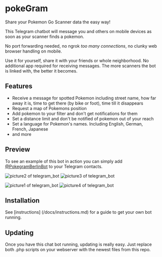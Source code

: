 # pokeGram
Share your Pokemon Go Scanner data the easy way!

This Telegram chatbot will message you and others on mobile devices as soon as your scanner finds a pokemon.

No port forwarding needed, no ngrok _too many connections_, no clunky web browser handling on mobile.


Use it for yourself, share it with your friends or whole neighborhood. No additional app required for receiving messages.
The more scanners the bot is linked with, the better it becomes.



## Features
* Receive a message for spotted Pokemon including street name, how far away it is, time to get there (by bike or foot), time till it disappears
* Request a map of Pokemons position
* Add pokemon to your filter and don't get notifications for them
* Set a distance limit and don't be notified of pokemon out of your reach
* Set a language for Pokemon's names. Including English, German, French, Japanese
* and more

## Preview
To see an example of this bot in action you can simply add [@PokegramBerlinBot](https://telegram.me/PokegramBerlinBot) to your Telegram contacts.


 ![picture2 of telegram_bot](http://i.imgur.com/OkdZGvO.jpg) ![picture3 of telegram_bot](http://i.imgur.com/NubS9HJ.jpg)
 
 
 ![picture1 of telegram_bot](http://i.imgur.com/vYFCmHO.jpg) ![picture4 of telegram_bot](http://i.imgur.com/X7420Jn.jpg)

## Installation
See [instructions] (/docs/instructions.md) for a guide to get your own bot running.

## Updating
Once you have this chat bot running, updating is really easy.
Just replace both .php scripts on your webserver with the newest files from this repo.